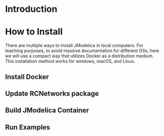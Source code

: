 # Introduction


# How to Install
There are multiple ways to install JModelica in local computers. 
For teaching purposes, to avoid massive documentation for different OSs, here we will use a compact way that utilizes Docker as a distribution medium.
This installation method works for windows, macOS, and Linux.


## Install Docker


## Update RCNetworks package


## Build JModelica Container


## Run Examples



